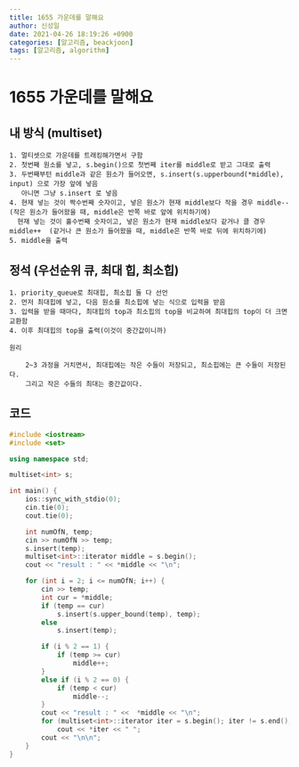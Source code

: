 ```yaml
---
title: 1655 가운데를 말해요
author: 신성일
date: 2021-04-26 18:19:26 +0900
categories: [알고리즘, beackjoon]
tags: [알고리즘, algorithm]
---
```


# 1655 가운데를 말해요

## 내 방식 (multiset)

    1. 멀티셋으로 가운데를 트래킹해가면서 구함
    2. 첫번째 원소를 넣고, s.begin()으로 첫번째 iter를 middle로 받고 그대로 출력
    3. 두번째부턴 middle과 같은 원소가 들어오면, s.insert(s.upperbound(*middle), input) 으로 가장 앞에 넣음
       아니면 그냥 s.insert 로 넣음
    4. 현재 넣는 것이 짝수번째 숫자이고, 넣은 원소가 현재 middle보다 작을 경우 middle--	(작은 원소가 들어왔을 때, middle은 반쪽 바로 앞에 위치하기에)
      현재 넣는 것이 홀수번째 숫자이고, 넣은 원소가 현재 middle보다 같거나 클 경우 middle++	(같거나 큰 원소가 들어왔을 때, middle은 반쪽 바로 뒤에 위치하기에)
    5. middle을 출력

## 정석 (우선순위 큐, 최대 힙, 최소힙)

    1. priority_queue로 최대힙, 최소힙 둘 다 선언
    2. 먼저 최대힙에 넣고, 다음 원소를 최소힙에 넣는 식으로 입력을 받음
    3. 입력을 받을 때마다, 최대힙의 top과 최소힙의 top을 비교하여 최대힙의 top이 더 크면 교환함
    4. 이후 최대힙의 top을 출력(이것이 중간값이니까)

    원리

    	2~3 과정을 거치면서, 최대힙에는 작은 수들이 저장되고, 최소힙에는 큰 수들이 저장된다.
    	그리고 작은 수들의 최대는 중간값이다.

## 코드

```cpp
#include <iostream>
#include <set>

using namespace std;

multiset<int> s;

int main() {
	ios::sync_with_stdio(0);
	cin.tie(0);
	cout.tie(0);

	int numOfN, temp;
	cin >> numOfN >> temp;
	s.insert(temp);
	multiset<int>::iterator middle = s.begin();
	cout << "result : " << *middle << "\n";

	for (int i = 2; i <= numOfN; i++) {
		cin >> temp;
		int cur = *middle;
		if (temp == cur)
			s.insert(s.upper_bound(temp), temp);
		else
			s.insert(temp);

		if (i % 2 == 1) {
			if (temp >= cur)
				middle++;
		}
		else if (i % 2 == 0) {
			if (temp < cur)
				middle--;
		}
		cout << "result : " <<  *middle << "\n";
		for (multiset<int>::iterator iter = s.begin(); iter != s.end(); iter++)
			cout << *iter << " ";
		cout << "\n\n";
	}
}
```

